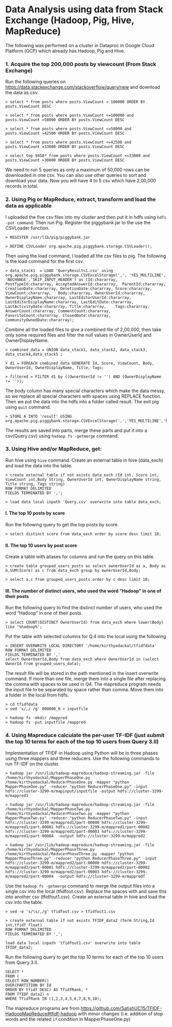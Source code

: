 # Data Analysis using data from Stack Exchange (Hadoop, Pig, Hive, MapReduce) 
The following was performed on a cluster in Dataproc in Google Cloud Platform (GCP) which already has Hadoop, Pig and Hive.

### 1. Acquire the top 200,000 posts by viewcount (From Stack Exchange)
Run the following queries on https://data.stackexchange.com/stackoverflow/query/new and download the data as csv.

```
> select * from posts where posts.ViewCount > 100000 ORDER BY posts.ViewCount DESC

> select * from posts where posts.ViewCount <=100000 and posts.ViewCount >58000 ORDER BY posts.ViewCount DESC

> select * from posts where posts.ViewCount <=58000 and posts.ViewCount >42500 ORDER BY posts.ViewCount DESC

> select * from posts where posts.ViewCount <=42500 and posts.ViewCount >33000 ORDER BY posts.ViewCount DESC

> select top 9458* from posts where posts.ViewCount <=33000 and posts.ViewCount >30000 ORDER BY posts.ViewCount DESC
```

We need to run 5 queries as only a maximum of 50,000 rows can be downloaded in one csv. You can also use other queries to sort and download your data. Now you will have 4 to 5 csv which have 2,00,000 records in total.

### 2. Using Pig or MapReduce, extract, transform and load the data as applicable
I uploaded the five csv files into my cluster and then put it in hdfs using `hdfs -put command`.
Then run Pig. 
Register the piggybank jar to the use the CSVLoader function.

```
> REGISTER /usr/lib/pig/piggybank.jar

> DEFINE CSVLoader org.apache.pig.piggybank.storage.CSVLoader();
```

Then using the load command, I loaded all the csv files to pig. The following is the load command for the first csv.

```
> data_stack1  = LOAD 'QueryResults1.csv' using org.apache.pig.piggybank.storage.CSVExcelStorage(',', 'YES_MULTILINE', 'NOCHANGE','SKIP_INPUT_HEADER') as (Id:chararray, PostTypeId:chararray, AcceptedAnswerId:chararray,	ParentId:chararray,	CreationDate:chararray,	DeletionDate:chararray,	Score:chararray, ViewCount:chararray,	Body:chararray,	OwnerUserId:chararray,	OwnerDisplayName:chararray,	LastEditorUserId:chararray, LastEditorDisplayName:chararray, LastEditDate:chararray,	LastActivityDate:chararray,	Title:chararray,	Tags:chararray,	AnswerCount:chararray, CommentCount:chararray,	FavoriteCount:chararray, ClosedDate:chararray, CommunityOwnedDate:chararray);
```

Combine all the loaded files to give a combined file of 2,00,000, then take only some required files and filter the null values in OwnerUserId and OwnerDisplayName.

```
> combined_data = UNION data_stack1, data_stack2, data_stack3, data_stack4,data_stack5 ;

> d1 = FOREACH combined_data GENERATE Id, Score, ViewCount, Body, OwnerUserId, OwnerDisplayName, Title, Tags;

> filtered = FILTER d1 by ((OwnerUserId != '') AND (OwnerDisplayName != ''));
```

The body column has many special characters which make the data messy, so we replace all special characters with spaces using REPLACE function. Then we put the data into the hdfs into a folder called result. The exit pig using `quit` command.

```
> STORE A INTO 'result' USING org.apache.pig.piggybank.storage.CSVExcelStorage(',','YES_MULTILINE','NOCHANGE');
```

The results are saved into parts, merge these parts and put it into a csv(Query.csv) using `hadoop fs -getmerge` command. 

### 3. Using Hive and/or MapReduce, get:

Run hive using `hive` command. Create an external table in hive (data_exch) and load the data into the table.

```
> create external table if not exists data_exch (Id int, Score int, ViewCount int,Body String, OwnerUserId int, OwnerDisplayName string, Title string, Tags string)
ROW FORMAT DELIMITED
FIELDS TERMINATED BY ',';

> load data local inpath 'Query.csv' overwrite into table data_exch;
```

#### I. The top 10 posts by score

Run the following query to get the top posts by score.

```
> select distinct score from data_exch order by score desc limit 10;
```

#### II. The top 10 users by post score

Create a table with aliases for columns and run the query on this table. 
```
> create table grouped_users_posts as select ownerUserId as a, Body as b,SUM(Score) as c from data_exch group by ownerUserId,Body;

> select a,c from grouped_users_posts order by c desc limit 10;
```

#### III. The number of distinct users, who used the word “Hadoop” in one of their posts

Run the following query to find the distinct number of users, who used the word “Hadoop” in one of their posts.

```
> select COUNT(DISTINCT OwnerUserId) from data_exch where lower(Body) like '%hadoop%';
```

Put the table with selected columns for Q.4 into the local using the following

```
> INSERT OVERWRITE LOCAL DIRECTORY '/home/kirthyodackal/tfidfdata' 
ROW FORMAT DELIMITED 
FIELDS TERMINATED BY ',' 
select OwnerUserId,Body from data_exch where OwnerUserId in (select OwnerId from grouped_users_data);
```
The result file will be stored in the path mentioned in the insert overwrite command. If more than one file, merge them into a single file after replacing the comma with spaces to be used in Q4. The mapreduce program needs the input file to be separated by space rather than comma. Move them into a folder in the local from hdfs.

```
> cd tfidfdata
> sed 's/,/ /g' 000000_0 > inputfile

> hadoop fs -mkdir /mappred
> hadoop fs -put inputfile /mappred
```

### 4. Using Mapreduce calculate the per-user TF-IDF (just submit the top 10 terms for each of the top 10 users from Query 3.II)

Implementation of TFIDF in Hadoop using Python will be in three phases using three mappers and three reducers. Use the following commands to run TF-IDF on the cluster.

```
> hadoop jar /usr/lib/hadoop-mapreduce/hadoop-streaming.jar -file /home/kirthyodackal/MapperPhaseOne.py /home/kirthyodackal/ReducerPhaseOne.py -mapper "python MapperPhaseOne.py" -reducer "python ReducerPhaseOne.py" -input hdfs://cluster-3299-m/mapinput/inputfile -output hdfs://cluster-3299-m/mappred1

> hadoop jar /usr/lib/hadoop-mapreduce/hadoop-streaming.jar -file /home/kirthyodackal/MapperPhaseTwo.py /home/kirthyodackal/ReducerPhaseTwo.py -mapper "python MapperPhaseTwo.py" -reducer "python ReducerPhaseTwo.py" -input hdfs://cluster-3299-m/mappred1/part-00000 hdfs://cluster-3299-m/mappred1/part-00001 hdfs://cluster-3299-m/mappred1/part-00002 hdfs://cluster-3299-m/mappred1/part-00003 hdfs://cluster-3299-m/mappred1/part-00004	 -output hdfs://cluster-3299-m/mappred2

> hadoop jar /usr/lib/hadoop-mapreduce/hadoop-streaming.jar -file /home/kirthyodackal/MapperPhaseThree.py /home/kirthyodackal/ReducerPhaseThree.py -mapper "python MapperPhaseThree.py" -reducer "python ReducerPhaseThree.py" -input hdfs://cluster-3299-m/mappred2/part-00000 hdfs://cluster-3299-m/mappred2/part-00001 hdfs://cluster-3299-m/mappred2/part-00002 hdfs://cluster-3299-m/mappred2/part-00003 hdfs://cluster-3299-m/mappred2/part-00004	 -output hdfs://cluster-3299-m/mappredf
```

Use the `hadoop fs -getmerge` command to merge the output files into a single csv into the local (tfidfout.csv). Replace the spaces with and save this into another csv (tfidfout1.csv). Create an external table in hive and load the csv into the table.

```
> sed -e 's/\s/,/g' tfidfout.csv > tfidfout1.csv

> create external table if not exists TFIDF_data2 (Term String,Id int,tfidf float)
ROW FORMAT DELIMITED
FIELDS TERMINATED BY ',';

load data local inpath 'tfidfout1.csv' overwrite into table TFIDF_data2;
```

Run the following query to get the top 10 terms for each of the top 10 users from Query 3.II.

```
SELECT *
FROM (
SELECT ROW_NUMBER()
OVER(PARTITION BY Id
ORDER BY tfidf DESC) AS TfidfRank, *
FROM TfIDF_data2) n
WHERE TfidfRank IN (1,2,3,4,5,6,7,8,9,10);
```

The mapreduce programs are from https://github.com/SatishUC15/TFIDF-HadoopMapReduce#tfidf-hadoop with minor changes (i.e. addition of stop words and the related `if` condition in MapperPhaseOne.py)
